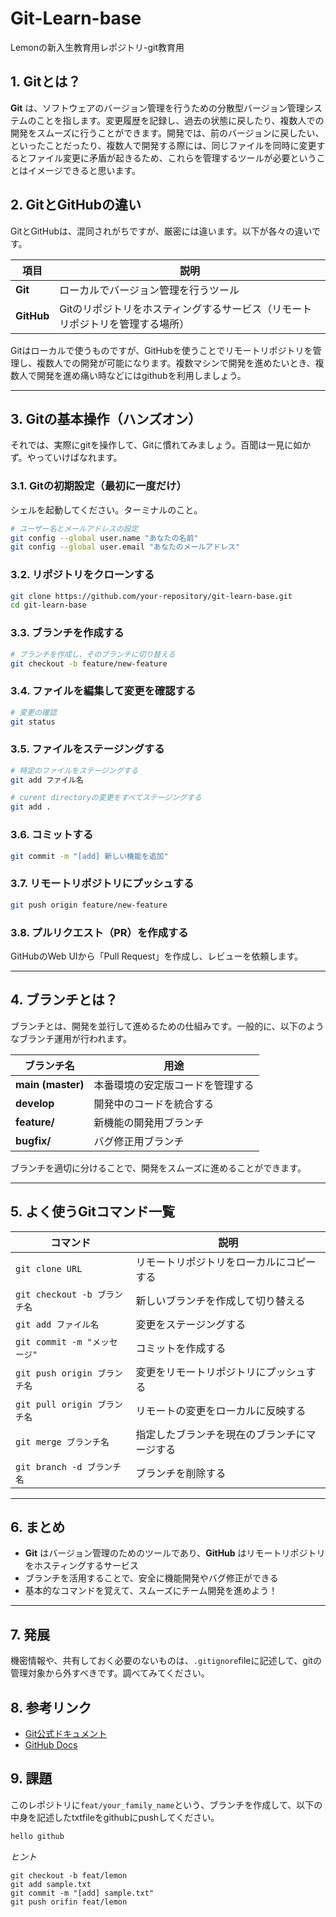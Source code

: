 # Git-Learn-base
Lemonの新入生教育用レポジトリ-git教育用

## 1. Gitとは？

**Git** は、ソフトウェアのバージョン管理を行うための分散型バージョン管理システムのことを指します。変更履歴を記録し、過去の状態に戻したり、複数人での開発をスムーズに行うことができます。開発では、前のバージョンに戻したい、といったことだったり、複数人で開発する際には、同じファイルを同時に変更するとファイル変更に矛盾が起きるため、これらを管理するツールが必要ということはイメージできると思います。

## 2. GitとGitHubの違い
GitとGitHubは、混同されがちですが、厳密には違います。以下が各々の違いです。

| 項目 | 説明 |
|------|------|
| **Git** | ローカルでバージョン管理を行うツール |
| **GitHub** | Gitのリポジトリをホスティングするサービス（リモートリポジトリを管理する場所） |

Gitはローカルで使うものですが、GitHubを使うことでリモートリポジトリを管理し、複数人での開発が可能になります。複数マシンで開発を進めたいとき、複数人で開発を進め痛い時などにはgithubを利用しましょう。

---

## 3. Gitの基本操作（ハンズオン）
それでは、実際にgitを操作して、Gitに慣れてみましょう。百聞は一見に如かず。やっていけばなれます。

### 3.1. Gitの初期設定（最初に一度だけ）
シェルを起動してください。ターミナルのこと。

```sh
# ユーザー名とメールアドレスの設定
git config --global user.name "あなたの名前"
git config --global user.email "あなたのメールアドレス"
```

### 3.2. リポジトリをクローンする
```sh
git clone https://github.com/your-repository/git-learn-base.git
cd git-learn-base
```

### 3.3. ブランチを作成する
```sh
# ブランチを作成し、そのブランチに切り替える
git checkout -b feature/new-feature
```

### 3.4. ファイルを編集して変更を確認する
```sh
# 変更の確認
git status
```

### 3.5. ファイルをステージングする
```sh
# 特定のファイルをステージングする
git add ファイル名

# curent directoryの変更をすべてステージングする
git add .
```

### 3.6. コミットする
```sh
git commit -m "[add] 新しい機能を追加"
```

### 3.7. リモートリポジトリにプッシュする
```sh
git push origin feature/new-feature
```

### 3.8. プルリクエスト（PR）を作成する
GitHubのWeb UIから「Pull Request」を作成し、レビューを依頼します。

---

## 4. ブランチとは？

ブランチとは、開発を並行して進めるための仕組みです。一般的に、以下のようなブランチ運用が行われます。

| ブランチ名 | 用途 |
|------------|------|
| **main (master)** | 本番環境の安定版コードを管理する |
| **develop** | 開発中のコードを統合する |
| **feature/** | 新機能の開発用ブランチ |
| **bugfix/** | バグ修正用ブランチ |

ブランチを適切に分けることで、開発をスムーズに進めることができます。

---

## 5. よく使うGitコマンド一覧

| コマンド | 説明 |
|----------|------|
| `git clone URL` | リモートリポジトリをローカルにコピーする |
| `git checkout -b ブランチ名` | 新しいブランチを作成して切り替える |
| `git add ファイル名` | 変更をステージングする |
| `git commit -m "メッセージ"` | コミットを作成する |
| `git push origin ブランチ名` | 変更をリモートリポジトリにプッシュする |
| `git pull origin ブランチ名` | リモートの変更をローカルに反映する |
| `git merge ブランチ名` | 指定したブランチを現在のブランチにマージする |
| `git branch -d ブランチ名` | ブランチを削除する |

---

## 6. まとめ

- **Git** はバージョン管理のためのツールであり、**GitHub** はリモートリポジトリをホスティングするサービス
- ブランチを活用することで、安全に機能開発やバグ修正ができる
- 基本的なコマンドを覚えて、スムーズにチーム開発を進めよう！

---
## 7. 発展
機密情報や、共有しておく必要のないものは、`.gitignore`fileに記述して、gitの管理対象から外すべきです。調べてみてください。

## 8. 参考リンク
- [Git公式ドキュメント](https://git-scm.com/doc)
- [GitHub Docs](https://docs.github.com/)

## 9. 課題
このレポジトリに`feat/your_family_name`という、ブランチを作成して、以下の中身を記述したtxtfileをgithubにpushしてください。

```txt
hello github
```

*ヒント*
```console
git checkout -b feat/lemon
git add sample.txt
git commit -m "[add] sample.txt"
git push orifin feat/lemon
```
